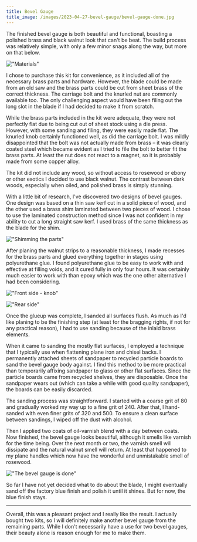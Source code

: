 ```yaml
---
title: Bevel Gauge
title_image: /images/2023-04-27-bevel-gauge/bevel-gauge-done.jpg
---
```


The finished bevel gauge is both beautiful and functional, boasting a polished brass and black walnut look that can't be beat. The build process was relatively simple, with only a few minor snags along the way, but more on that below.

<!--more-->

!["Materials"](/images/2023-04-27-bevel-gauge/materials.jpg)

I chose to purchase this kit for convenience, as it included all of the necessary brass parts and hardware. However, the blade could be made from an old saw and the brass parts could be cut from sheet brass of the correct thickness. The carriage bolt and the knurled nut are commonly available too. The only challenging aspect would have been filing out the long slot in the blade if I had decided to make it from scratch.

While the brass parts included in the kit were adequate, they were not perfectly flat due to being cut out of sheet stock using a die press. However, with some sanding and filing, they were easily made flat. The knurled knob certainly functioned well, as did the carriage bolt. I was mildly disappointed that the bolt was not actually made from brass – it was clearly coated steel which became evident as I tried to file the bolt to better fit the brass parts. At least the nut does not react to a magnet, so it is probably made from some copper alloy.

The kit did not include any wood, so without access to rosewood or ebony or other exotics I decided to use black walnut. The contrast between dark woods, especially when oiled, and polished brass is simply stunning.

With a little bit of research, I've discovered two designs of bevel gauges. One design was based on a thin saw kerf cut in a solid piece of wood, and the other used a brass shim laminated between two pieces of wood. I chose to use the laminated construction method since I was not confident in my ability to cut a long straight saw kerf. I used brass of the same thickness as the blade for the shim.

!["Shimming the parts"](/images/2023-04-27-bevel-gauge/shim.jpg)

After planing the walnut strips to a reasonable thickness, I made recesses for the brass parts and glued everything together in stages using polyurethane glue. I found polyurethane glue to be easy to work with and effective at filling voids, and it cured fully in only four hours. It was certainly much easier to work with than epoxy which was the one other alternative I had been considering.

!["Front side - knob"](/images/2023-04-27-bevel-gauge/knob.jpg)

!["Rear side"](/images/2023-04-27-bevel-gauge/rear.jpg)

Once the glueup was complete, I sanded all surfaces flush. As much as I'd like planing to be the finishing step (at least for the bragging rights, if not for any practical reason), I had to use sanding because of the inlaid brass elements.

When it came to sanding the mostly flat surfaces, I employed a technique that I typically use when flattening plane iron and chisel backs. I permanently attached sheets of sandpaper to recycled particle boards to sand the bevel gauge body against. I find this method to be more practical than temporarily affixing sandpaper to glass or other flat surfaces. Since the particle boards came from recycled shelves, they are disposable. Once the sandpaper wears out (which can take a while with good quality sandpaper), the boards can be easily discarded.

The sanding process was straightforward. I started with a coarse grit of 80 and gradually worked my way up to a fine grit of 240. After that, I hand-sanded with even finer grits of 320 and 500. To ensure a clean surface between sandings, I wiped off the dust with alcohol.

Then I applied two coats of oil-varnish blend with a day between coats. Now finished, the bevel gauge looks beautiful, although it smells like varnish for the time being. Over the next month or two, the varnish smell will dissipate and the natural walnut smell will return. At least that happened to my plane handles which now have the wonderful and unmistakable smell of rosewood.

!["The bevel gauge is done"](/images/2023-04-27-bevel-gauge/bevel-gauge-done.jpg)

So far I have not yet decided what to do about the blade, I might eventually sand off the factory blue finish and polish it until it shines. But for now, the blue finish stays.

***

Overall, this was a pleasant project and I really like the result. I actually bought two kits, so I will definitely make another bevel gauge from the remaining parts. While I don't necessarily have a use for two bevel gauges, their beauty alone is reason enough for me to make them.
